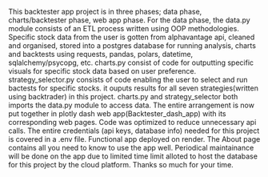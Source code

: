 This backtester app project is in three phases; data phase, charts/backtester phase, web app phase.
For the data phase, the data.py module consists of an ETL process written using OOP methodologies.
Specific stock data from the user is gotten from  alphavantage api, cleaned and organised,
stored into a postgres database for running analysis, charts and backtests using requests, pandas, polars, datetime, sqlalchemy/psycopg, etc.
charts.py consist of code for outputting specific visuals for specific stock data based on user preference.
strategy_selector.py consists of code enabling the user to select and run bactests for specific stocks. it ouputs results for all seven strategies(written using backtrader) in this project.
charts.py and strategy_selector both imports the data.py module to access data.
The entire arrangement is now put together in plotly dash web app(Backtester_dash_app) with its corresponding web pages.
Code was optimized to reduce unnecessary api calls. The entire credentials (api keys, database info) needed for this project is covered in a .env file.
Functional app deployed on render. The About page contains all you need to know to use the app well.
Periodical maintainance will be done on the app due to limited time limit alloted to host the database for this project by the cloud platform.
Thanks so much for your time. 
 

